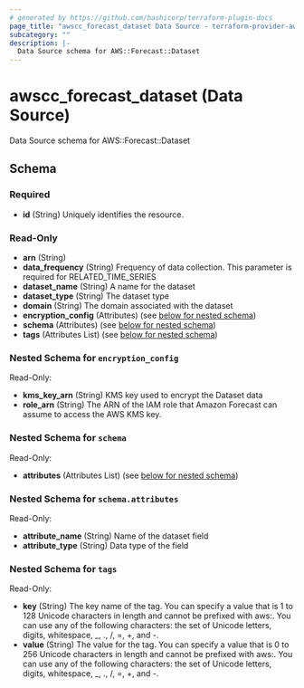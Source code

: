 ```yaml
---
# generated by https://github.com/hashicorp/terraform-plugin-docs
page_title: "awscc_forecast_dataset Data Source - terraform-provider-awscc"
subcategory: ""
description: |-
  Data Source schema for AWS::Forecast::Dataset
---
```


# awscc_forecast_dataset (Data Source)

Data Source schema for AWS::Forecast::Dataset



<!-- schema generated by tfplugindocs -->
## Schema

### Required

- **id** (String) Uniquely identifies the resource.

### Read-Only

- **arn** (String)
- **data_frequency** (String) Frequency of data collection. This parameter is required for RELATED_TIME_SERIES
- **dataset_name** (String) A name for the dataset
- **dataset_type** (String) The dataset type
- **domain** (String) The domain associated with the dataset
- **encryption_config** (Attributes) (see [below for nested schema](#nestedatt--encryption_config))
- **schema** (Attributes) (see [below for nested schema](#nestedatt--schema))
- **tags** (Attributes List) (see [below for nested schema](#nestedatt--tags))

<a id="nestedatt--encryption_config"></a>
### Nested Schema for `encryption_config`

Read-Only:

- **kms_key_arn** (String) KMS key used to encrypt the Dataset data
- **role_arn** (String) The ARN of the IAM role that Amazon Forecast can assume to access the AWS KMS key.


<a id="nestedatt--schema"></a>
### Nested Schema for `schema`

Read-Only:

- **attributes** (Attributes List) (see [below for nested schema](#nestedatt--schema--attributes))

<a id="nestedatt--schema--attributes"></a>
### Nested Schema for `schema.attributes`

Read-Only:

- **attribute_name** (String) Name of the dataset field
- **attribute_type** (String) Data type of the field



<a id="nestedatt--tags"></a>
### Nested Schema for `tags`

Read-Only:

- **key** (String) The key name of the tag. You can specify a value that is 1 to 128 Unicode characters in length and cannot be prefixed with aws:. You can use any of the following characters: the set of Unicode letters, digits, whitespace, _, ., /, =, +, and -.
- **value** (String) The value for the tag. You can specify a value that is 0 to 256 Unicode characters in length and cannot be prefixed with aws:. You can use any of the following characters: the set of Unicode letters, digits, whitespace, _, ., /, =, +, and -.


